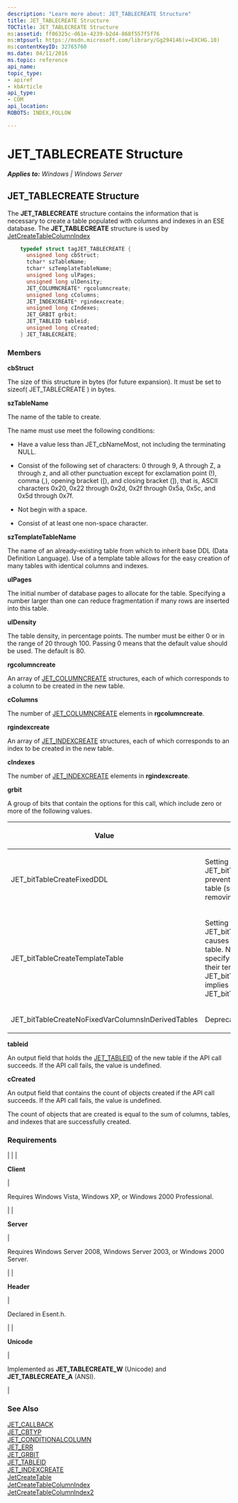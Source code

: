 ```yaml
---
description: "Learn more about: JET_TABLECREATE Structure"
title: JET_TABLECREATE Structure
TOCTitle: JET_TABLECREATE Structure
ms:assetid: ff06325c-d61e-4239-b2d4-868f557f5f76
ms:mtpsurl: https://msdn.microsoft.com/library/Gg294146(v=EXCHG.10)
ms:contentKeyID: 32765760
ms.date: 04/11/2016
ms.topic: reference
api_name: 
topic_type: 
- apiref
- kbArticle
api_type: 
- COM
api_location: 
ROBOTS: INDEX,FOLLOW

---
```


# JET_TABLECREATE Structure


_**Applies to:** Windows | Windows Server_

## JET_TABLECREATE Structure

The **JET_TABLECREATE** structure contains the information that is necessary to create a table populated with columns and indexes in an ESE database. The **JET_TABLECREATE** structure is used by [JetCreateTableColumnIndex](./jetcreatetablecolumnindex-function.md)

```cpp
    typedef struct tagJET_TABLECREATE {
      unsigned long cbStruct;
      tchar* szTableName;
      tchar* szTemplateTableName;
      unsigned long ulPages;
      unsigned long ulDensity;
      JET_COLUMNCREATE* rgcolumncreate;
      unsigned long cColumns;
      JET_INDEXCREATE* rgindexcreate;
      unsigned long cIndexes;
      JET_GRBIT grbit;
      JET_TABLEID tableid;
      unsigned long cCreated;
    } JET_TABLECREATE;
```

### Members

**cbStruct**

The size of this structure in bytes (for future expansion). It must be set to sizeof( JET_TABLECREATE ) in bytes.

**szTableName**

The name of the table to create.

The name must use meet the following conditions:

  - Have a value less than JET_cbNameMost, not including the terminating NULL.

<!-- end list -->

  - Consist of the following set of characters: 0 through 9, A through Z, a through z, and all other punctuation except for exclamation point (\!), comma (,), opening bracket (\[), and closing bracket (\]), that is, ASCII characters 0x20, 0x22 through 0x2d, 0x2f through 0x5a, 0x5c, and 0x5d through 0x7f.

<!-- end list -->

  - Not begin with a space.

<!-- end list -->

  - Consist of at least one non-space character.

**szTemplateTableName**

The name of an already-existing table from which to inherit base DDL (Data Definition Language). Use of a template table allows for the easy creation of many tables with identical columns and indexes.

**ulPages**

The initial number of database pages to allocate for the table. Specifying a number larger than one can reduce fragmentation if many rows are inserted into this table.

**ulDensity**

The table density, in percentage points. The number must be either 0 or in the range of 20 through 100. Passing 0 means that the default value should be used. The default is 80.

**rgcolumncreate**

An array of [JET_COLUMNCREATE](./jet-columncreate-structure.md) structures, each of which corresponds to a column to be created in the new table.

**cColumns**

The number of [JET_COLUMNCREATE](./jet-columncreate-structure.md) elements in **rgcolumncreate**.

**rgindexcreate**

An array of [JET_INDEXCREATE](./jet-indexcreate-structure.md) structures, each of which corresponds to an index to be created in the new table.

**cIndexes**

The number of [JET_INDEXCREATE](./jet-indexcreate-structure.md) elements in **rgindexcreate**.

**grbit**

A group of bits that contain the options for this call, which include zero or more of the following values.


| <p>Value</p> | <p>Meaning</p> | 
|--------------|----------------|
| <p>JET_bitTableCreateFixedDDL</p> | <p>Setting JET_bitTableCreateFixedDDL prevents DDL operations on the table (such as adding or removing columns).</p> | 
| <p>JET_bitTableCreateTemplateTable</p> | <p>Setting JET_bitTableCreateTemplateTable causes the table to be a template table. New tables can then specify the name of this table as their template table. Setting JET_bitTableCreateTemplateTable implies JET_bitTableCreateFixedDDL.</p> | 
| <p>JET_bitTableCreateNoFixedVarColumnsInDerivedTables</p> | <p>Deprecated. Do not use.</p> | 



**tableid**

An output field that holds the [JET_TABLEID](./jet-tableid.md) of the new table if the API call succeeds. If the API call fails, the value is undefined.

**cCreated**

An output field that contains the count of objects created if the API call succeeds. If the API call fails, the value is undefined.

The count of objects that are created is equal to the sum of columns, tables, and indexes that are successfully created.

### Requirements


| 
|
| <p><strong>Client</strong></p> | <p>Requires Windows Vista, Windows XP, or Windows 2000 Professional.</p> | 
| <p><strong>Server</strong></p> | <p>Requires Windows Server 2008, Windows Server 2003, or Windows 2000 Server.</p> | 
| <p><strong>Header</strong></p> | <p>Declared in Esent.h.</p> | 
| <p><strong>Unicode</strong></p> | <p>Implemented as <strong>JET_TABLECREATE_W</strong> (Unicode) and <strong>JET_TABLECREATE_A</strong> (ANSI).</p> | 



### See Also

[JET_CALLBACK](./jet-callback-callback-function.md)  
[JET_CBTYP](./jet-cbtyp.md)  
[JET_CONDITIONALCOLUMN](./jet-conditionalcolumn-structure.md)  
[JET_ERR](./jet-err.md)  
[JET_GRBIT](./jet-grbit.md)  
[JET_TABLEID](./jet-tableid.md)  
[JET_INDEXCREATE](./jet-indexcreate-structure.md)  
[JetCreateTable](./jetcreatetable-function.md)  
[JetCreateTableColumnIndex](./jetcreatetablecolumnindex-function.md)  
[JetCreateTableColumnIndex2](./jetcreatetablecolumnindex2-function.md)
